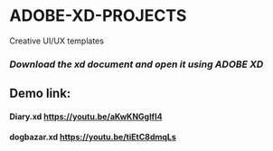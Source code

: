 # ADOBE-XD-PROJECTS
Creative UI/UX templates
### *Download the xd document and open it using ADOBE XD*
## Demo link:
#### Diary.xd https://youtu.be/aKwKNGgIfI4
#### dogbazar.xd https://youtu.be/tiEtC8dmqLs
